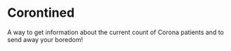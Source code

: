 # Corontined
A way to get information about the current count of Corona patients and to send away your boredom!
